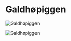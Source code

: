 
Galdhøpiggen
============


![Galdhøpiggen](https://www.thebestviewpoints.com/wp-content/uploads/2020/05/AAA3851-Panorama-photoshopped.jpg)

![Galdhøpiggen](https://www.mountain-forecast.com/system/images/5974/large_illustration/Galdhopiggen.jpg)